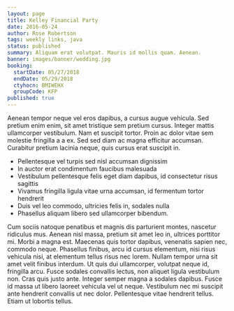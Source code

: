 ```yaml
---
layout: page
title: Kelley Financial Party
date: 2016-05-24
author: Rose Robertson
tags: weekly links, java
status: published
summary: Aliquam erat volutpat. Mauris id mollis quam. Aenean.
banner: images/banner/wedding.jpg
booking:
  startDate: 05/27/2018
  endDate: 05/29/2018
  ctyhocn: BMIWEHX
  groupCode: KFP
published: true
---
```

Aenean tempor neque vel eros dapibus, a cursus augue vehicula. Sed pretium enim enim, sit amet tristique sem pretium cursus. Integer mattis ullamcorper vestibulum. Nam et suscipit tortor. Proin ac dolor vitae sem molestie fringilla a a ex. Sed sed diam ac magna efficitur accumsan. Curabitur pretium lacinia neque, quis cursus erat suscipit in.

* Pellentesque vel turpis sed nisl accumsan dignissim
* In auctor erat condimentum faucibus malesuada
* Vestibulum pellentesque felis eget diam dapibus, id consectetur risus sagittis
* Vivamus fringilla ligula vitae urna accumsan, id fermentum tortor hendrerit
* Duis vel leo commodo, ultricies felis in, sodales nulla
* Phasellus aliquam libero sed ullamcorper bibendum.

Cum sociis natoque penatibus et magnis dis parturient montes, nascetur ridiculus mus. Aenean nisl massa, pretium sit amet leo in, ultrices porttitor mi. Morbi a magna est. Maecenas quis tortor dapibus, venenatis sapien nec, commodo neque. Phasellus finibus, arcu id cursus elementum, nisi risus vehicula nisi, at elementum tellus risus nec lorem. Nullam tempor urna sit amet velit finibus interdum. Ut quis dui ullamcorper, volutpat neque id, fringilla arcu. Fusce sodales convallis lectus, non aliquet ligula vestibulum non. Cras quis justo ante. Integer semper magna a sodales dapibus. Fusce id massa ut libero laoreet vehicula vel ut neque. Vestibulum nec mi suscipit ante hendrerit convallis ut nec dolor. Pellentesque vitae hendrerit tellus. Etiam ut lobortis tellus.
